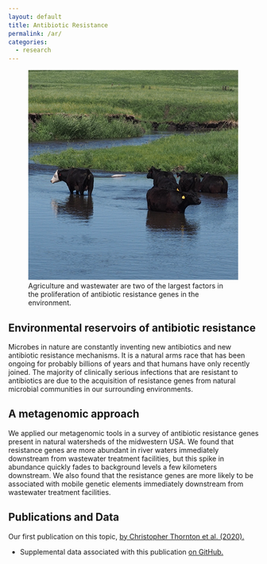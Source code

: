 ```yaml
---
layout: default
title: Antibiotic Resistance
permalink: /ar/
categories:
  - research
---
```


<div class="float-none">
<figure class="figure">
  <img src="/images/cows_small.png" class="figure-img img-fluid rounded" alt="happy cows">
  <figcaption class="figure-caption" style="width: 400px">Agriculture and wastewater are two of the largest factors in the proliferation of antibiotic resistance genes in the environment.</figcaption>
</figure>
</div>

## Environmental reservoirs of antibiotic resistance
Microbes in nature are constantly inventing new antibiotics and new antibiotic resistance mechanisms. It is a natural arms race that has been ongoing for probably billions of years and that humans have only recently joined.
The majority of clinically serious infections that are resistant to antibiotics are due to the acquisition of resistance genes from natural microbial communities in our surrounding environments. 

## A metagenomic approach
We applied our metagenomic tools in a survey of antibiotic resistance genes present in natural watersheds of the midwestern USA. We found that resistance genes are more abundant in river waters immediately downstream from wastewater treatment facilities, but this spike in abundance quickly fades to background levels a few kilometers downstream.
We also found that the resistance genes are more likely to be associated with mobile genetic elements immediately downstream from wastewater treatment facilities.

## Publications and Data
Our first publication on this topic, [by Christopher Thornton et al. (2020).](/papers/Thornton-GigaScience/)
* Supplemental data associated with this publication [on GitHub.](/projects/Thornton_2020/)
